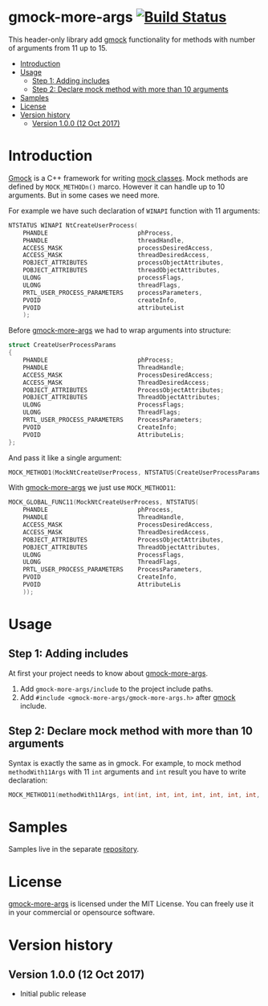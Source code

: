 # gmock-more-args [![Build Status](https://travis-ci.org/apriorit/gmock-more-args-sample.svg?branch=master)](https://travis-ci.org/apriorit/gmock-more-args-sample)
This header-only library add [gmock](https://github.com/google/googletest/blob/master/googlemock) functionality for methods with number of arguments from 11 up to 15.

- [Introduction](#introduction)
- [Usage](#usage)
  - [Step 1: Adding includes](#step-1-adding-includes)
  - [Step 2: Declare mock method with more than 10 arguments](#step-2-declare-mock-method-with-more-than-10-arguments)
- [Samples](#samples)
- [License](#license)
- [Version history](#version-history)
  - [Version 1.0.0 (12 Oct 2017)](#version-100-12-oct-2017)

# Introduction

[Gmock](https://github.com/google/googletest/blob/master/googlemock) is a C++ framework for writing [mock classes](https://en.wikipedia.org/wiki/Mock_object). Mock methods are defined by `MOCK_METHODn()` marco. However it can handle up to 10 arguments. But in some cases we need more.

For example we have such declaration of `WINAPI` function with 11 arguments:
```cpp
NTSTATUS WINAPI NtCreateUserProcess(
    PHANDLE                         phProcess,
    PHANDLE                         threadHandle,
    ACCESS_MASK                     processDesiredAccess,
    ACCESS_MASK                     threadDesiredAccess,
    POBJECT_ATTRIBUTES              processObjectAttributes,
    POBJECT_ATTRIBUTES              threadObjectAttributes,
    ULONG                           processFlags,
    ULONG                           threadFlags,
    PRTL_USER_PROCESS_PARAMETERS    processParameters,
    PVOID                           createInfo,
    PVOID                           attributeList
    );
```
Before [gmock-more-args](https://github.com/apriorit/gmock-more-args) we had to wrap arguments into structure:
```cpp
struct CreateUserProcessParams
{
    PHANDLE                         phProcess;
    PHANDLE                         ThreadHandle;
    ACCESS_MASK                     ProcessDesiredAccess;
    ACCESS_MASK                     ThreadDesiredAccess;
    POBJECT_ATTRIBUTES              ProcessObjectAttributes;
    POBJECT_ATTRIBUTES              ThreadObjectAttributes;
    ULONG                           ProcessFlags;
    ULONG                           ThreadFlags;
    PRTL_USER_PROCESS_PARAMETERS    ProcessParameters;
    PVOID                           CreateInfo;
    PVOID                           AttributeLis;
};
```
And pass it like a single argument:
```cpp
MOCK_METHOD1(MockNtCreateUserProcess, NTSTATUS(CreateUserProcessParams params));
```
With [gmock-more-args](https://github.com/apriorit/gmock-more-args) we just use `MOCK_METHOD11`:
```cpp
MOCK_GLOBAL_FUNC11(MockNtCreateUserProcess, NTSTATUS(
    PHANDLE                         phProcess,
    PHANDLE                         ThreadHandle,
    ACCESS_MASK                     ProcessDesiredAccess,
    ACCESS_MASK                     ThreadDesiredAccess,
    POBJECT_ATTRIBUTES              ProcessObjectAttributes,
    POBJECT_ATTRIBUTES              ThreadObjectAttributes,
    ULONG                           ProcessFlags,
    ULONG                           ThreadFlags,
    PRTL_USER_PROCESS_PARAMETERS    ProcessParameters,
    PVOID                           CreateInfo,
    PVOID                           AttributeLis
    ));
```
# Usage

## Step 1: Adding includes
At first your project needs to know about [gmock-more-args](https://github.com/apriorit/gmock-more-args).

1. Add `gmock-more-args/include` to the project include paths.
2. Add `#include <gmock-more-args/gmock-more-args.h>` after [gmock](https://github.com/google/googletest/blob/master/googlemock) include.

## Step 2: Declare mock method with more than 10 arguments
Syntax is exactly the same as in gmock. For example, to mock method `methodWith11Args` with 11  `int` arguments and `int` result you have to write declaration: 
```cpp
MOCK_METHOD11(methodWith11Args, int(int, int, int, int, int, int, int, int, int, int, int));
```

# Samples
Samples live in the separate [repository](https://github.com/apriorit/gmock-more-args-sample).

# License
[gmock-more-args](https://github.com/apriorit/gmock-more-args) is licensed under the MIT License. You can freely use it in your commercial or opensource software.

# Version history

## Version 1.0.0 (12 Oct 2017)
- Initial public release

